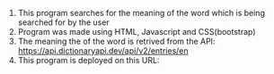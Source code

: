 1) This program searches for the meaning of the word which is being searched for by the user
2) Program was made using HTML, Javascript and CSS(bootstrap)
3) The meaning the of the word is retrived from the API: https://api.dictionaryapi.dev/api/v2/entries/en
4) This program is deployed on this URL: 